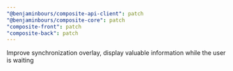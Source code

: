 ```yaml
---
"@benjaminbours/composite-api-client": patch
"@benjaminbours/composite-core": patch
"composite-front": patch
"composite-back": patch
---
```


Improve synchronization overlay, display valuable information while the user is waiting
